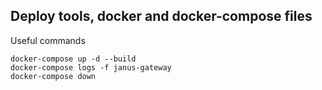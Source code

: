 Deploy tools, docker and docker-compose files
---------------------------------------------

Useful commands

    docker-compose up -d --build
    docker-compose logs -f janus-gateway
    docker-compose down